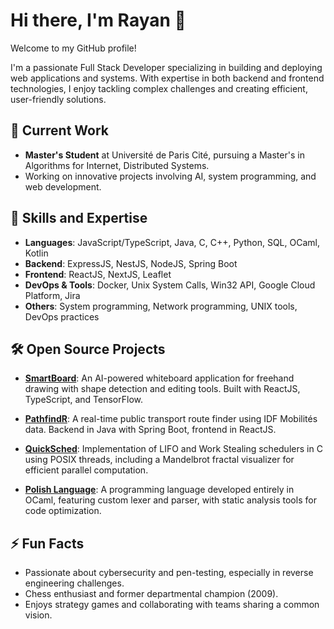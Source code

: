 # Hi there, I'm Rayan 👋

Welcome to my GitHub profile!

I'm a passionate Full Stack Developer specializing in building and deploying web applications and systems. With expertise in both backend and frontend technologies, I enjoy tackling complex challenges and creating efficient, user-friendly solutions.

## 🔭 Current Work

- **Master's Student** at Université de Paris Cité, pursuing a Master's in Algorithms for Internet, Distributed Systems.
- Working on innovative projects involving AI, system programming, and web development.

## 🌱 Skills and Expertise

- **Languages**: JavaScript/TypeScript, Java, C, C++, Python, SQL, OCaml, Kotlin
- **Backend**: ExpressJS, NestJS, NodeJS, Spring Boot
- **Frontend**: ReactJS, NextJS, Leaflet
- **DevOps & Tools**: Docker, Unix System Calls, Win32 API, Google Cloud Platform, Jira
- **Others**: System programming, Network programming, UNIX tools, DevOps practices

## 🛠️ Open Source Projects

- **[SmartBoard](https://github.com/0xRyN/SmartBoard)**: An AI-powered whiteboard application for freehand drawing with shape detection and editing tools. Built with ReactJS, TypeScript, and TensorFlow.

- **[PathfindR](https://github.com/0xRyN/PathfindR-Backend)**: A real-time public transport route finder using IDF Mobilités data. Backend in Java with Spring Boot, frontend in ReactJS.

- **[QuickSched](https://github.com/0xRyN/QuickSched)**: Implementation of LIFO and Work Stealing schedulers in C using POSIX threads, including a Mandelbrot fractal visualizer for efficient parallel computation.

- **[Polish Language](https://github.com/0xRyN/Polish-Lang)**: A programming language developed entirely in OCaml, featuring custom lexer and parser, with static analysis tools for code optimization.

## ⚡ Fun Facts

- Passionate about cybersecurity and pen-testing, especially in reverse engineering challenges.
- Chess enthusiast and former departmental champion (2009).
- Enjoys strategy games and collaborating with teams sharing a common vision.
